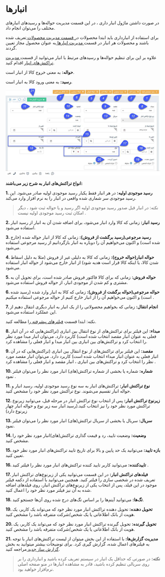 # انبارها

در صورت داشتن ماژول انبار داری ، در این قسمت مدیریت حواله‌ها و رسید‌های انبار‌های مختلف را می‌توان انجام داد.

برای استفاده از انبارداری باید ابتدا محصولات در[ قسمت مدیریت محصولات ](https://github.com/1stco/PayamGostarDocs/blob/master/Help/Basic-Information/Product%20management/Product-management.md)تعریف شده باشند و محصولات هر انبار در قسمت[ مدیریت انبارها ](https://github.com/1stco/PayamGostarDocs/blob/master/Help/Settings/Warehouse-management/Warehouse-management.md)به عنوان محصول مجاز تعیین گردند.

علاوه بر این برای تنظیم حواله‌ها و رسید‌های مرتبط با انبار می‌توانید از قسمت[ مدیریت تراکنش‌های انبار](https://github.com/1stco/PayamGostarDocs/blob/master/Help/Settings/Personalization-crm/Management-warehouse-transactions/Management-warehouse-transactions.md)  اقدام کنید.

**حواله:** به معنی خروج کالا از انبار است.

**رسید:** به معنی ورود کالا به انبار است.

![](1.jpg)

**انواع تراکنش‌های انبار به شرح زیر می‌باشند:**

**1. رسید موجودی اولیه:** در هر انبار فقط یکبار رسید موجودی اولیه صادر می‌شود. این رسید موجودی سر شماری شده واقعی در انبار را به نرم افزار وارد می‌کند.

> نکته: در انبار قبل صدور رسید موجودی اولیه اگر رسید و یا حواله ثبت شود ، دیگر امکان ثبت رسید موجودی اولیه نیست .



**2. رسید انبار:** زمانی که کالا وارد انبار می‌شود، برای اضافه شدن آن به انبار از رسید انبار استفاده می‌شود.

**3. رسید مرجوعی(رسید برگشت از فروش):** زمانی که کالا از انبار حواله شده (خارج شده است) و اکنون می‌خواهیم آن را دوباره به انبار بازگردانیم از رسید مرجوعی استفاده می‌شود.

**4. حواله انبار(حواله خروج):** زمانی که کالا به دلیلی غیر از فروش (مثلا به دلیل اسقاط شدن کالا، یا اینکه کالا قرار است هدیه شود) از انبار خارج می‌شود از حواله  انبار استفاده می‌شود.

**5. حواله فروش:** زمانی که برای کالا فاکتور فروش صادر شده است، برای تحویل آن به مشتری و کم شدن از موجودی انبار، از حواله فروش استفاده می‌شود.

**6. حواله مرجوعی(حواله برگشت از فروش):** زمانی که کالا به انبار وارد شده (رسید شده است) و اکنون می‌خواهیم آن را از انبار خارج کنیم از حواله مرجوعی استفاده میکنیم .

**7. انجام انتقال:** زمانی که بخواهیم محصولاتی را از یک انبار به  انبار دیگری انتقال دهیم از این عملکرد استفاده می‌شود.

نکته: ابتدا قسمت [فیلترهای پیشرفته ](https://github.com/1stco/PayamGostarDocs/blob/master/Help/Customer-relationship-management/Advanced-filter/Advanced-filter.md)را مطالعه کنید.


**8. مبداء:** این فیلتر برای تراکنش‌های از نوع انتقال بین انباری (تراکنش‌هایی که در آن انبار فعلی به عنوان انبار مقصد انتخاب شده است) کاربرد دارد. می‌توان انبار مبدا مورد نظر را انتخاب کرد و تراکنش‌های بین انباری بین انبار مبدا و انبار فعلی را مشاهده کرد.

**9. مقصد:** این فیلتر برای تراکنش‌های از نوع انتقال بین انباری (تراکنش‌هایی که در آن انبار فعلی به عنوان انبار مبداء انتخاب شده است) کاربرد دارد. می‌توان انبار مقصد مورد نظر را انتخاب کرد و تراکنش‌های بین انباری ، انبار مقصد و انبار فعلی را مشاهده کرد .

**10. شماره:** شماره یا بخشی از شماره تراکنش(های) انبار مورد نظر را می‌توان فیلتر نمود .

**11. نوع تراکنش انبار:** تراکنش‌های انبار به سه نوع رسید موجودی اولیه، رسید انبار و حواله انبار تقسیم می‌شوند. نوع تراکنش مورد نظر خود را مشخص کنید.

**12. زیرنوع تراکنش انبار:** پس از انتخاب نوع تراکنش انبار در مرحله قبل، می‌توانید زیرنوع تراکنش مورد نظر خود را نیز انتخاب کنید.(رسید انبار سه زیر نوع و حواله انبار چهار زیرنوع دارد)

**13. سریال:** سریال یا بخشی از سریال تراکنش(های) انبار مورد نظر را می‌توان فیلتر نمود.

**14. وضعیت:** وضعیت تایید، رد و قیمت گذاری تراکنش(های)انبار مورد نظر خود را مشخص کنید.

**15. بازه تایید:** می‌توانید یک حد پایین و بالا برای تاریخ تایید تراکنش‌های انبار مورد نظر خود تعیین کنید.

**16. تاییدکننده:** می‌توانید کاربر تایید کننده تراکنش‌های انبار مورد نظر را فیلتر کنید .

**17. فیلدهای تراکنش انبار:** در این قسمت می‌توانید یکی از زیرنوع‌های تراکنش انبار تعریف شده در شخصی سازی را فیلتر کنید. همچنین می‌توانید با استفاده از دکمه فیلتر موجود در این فیلد، پس از انتخاب یکی از زیرنوع‌های تراکنش انبار، روی فیلدهای اضافه شده به آن نیز فیلتر مورد نظر خود را اعمال کنید.

**18. تگ‌ها:** می‌توانید آیتم‌ها را بر اساس تگ‌های درج شده روی آن‌ها جستجو کنید.

**19. تحویل دهنده:** تحویل دهنده تراکنش انبار مورد نظر خود که می‌تواند یک کاربر، یک هویت از بانک اطلاعاتی یا یک شخص/شرکت متفرقه باشد را مشخص کنید.

**20. تحویل گیرنده:** تحویل گیرنده تراکنش انبار مورد نظر خود که می‌تواند یک کاربر، یک هویت از بانک اطلاعاتی یا یک شخص/شرکت متفرقه باشد را مشخص کنید.

**21. مدیریت گزارش‌ها:**   با استفاده از این بخش میتوان از لیست تراکنش‌های انبار با توجه به فیلتر‌های اعمال شده، گزارش گیری کرد. برای توضیحات بیشتر میتوانید به بخش[ گزارش ساز جدید ](https://github.com/1stco/PayamGostarDocs/blob/master/Help/Management-and-reports/Report-Builder/Report-Builder.md)مراجعه کنید.


> **نکته:** در صورتی که حداقل یک انبار در سیستم تعریف کرده باشید و انبارداری را بر روی سریالی تنظیم کرده باشید، قادر به مشاهده انبارها در منو صفحه اصلی نرم‌افزار خواهید بود.
